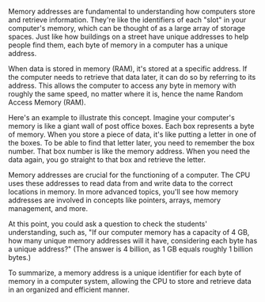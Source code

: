 Memory addresses are fundamental to understanding how computers store and retrieve information. They're like the identifiers of each "slot" in your computer's memory, which can be thought of as a large array of storage spaces. Just like how buildings on a street have unique addresses to help people find them, each byte of memory in a computer has a unique address.

When data is stored in memory (RAM), it's stored at a specific address. If the computer needs to retrieve that data later, it can do so by referring to its address. This allows the computer to access any byte in memory with roughly the same speed, no matter where it is, hence the name Random Access Memory (RAM).

Here's an example to illustrate this concept. Imagine your computer's memory is like a giant wall of post office boxes. Each box represents a byte of memory. When you store a piece of data, it's like putting a letter in one of the boxes. To be able to find that letter later, you need to remember the box number. That box number is like the memory address. When you need the data again, you go straight to that box and retrieve the letter.

Memory addresses are crucial for the functioning of a computer. The CPU uses these addresses to read data from and write data to the correct locations in memory. In more advanced topics, you'll see how memory addresses are involved in concepts like pointers, arrays, memory management, and more.

At this point, you could ask a question to check the students' understanding, such as, "If our computer memory has a capacity of 4 GB, how many unique memory addresses will it have, considering each byte has a unique address?" (The answer is 4 billion, as 1 GB equals roughly 1 billion bytes.) 

To summarize, a memory address is a unique identifier for each byte of memory in a computer system, allowing the CPU to store and retrieve data in an organized and efficient manner.